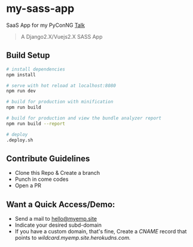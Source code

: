 # my-sass-app
SaaS App for my PyConNG [Talk](http://bit.ly/django-multitenant)

> A Django2.X/Vuejs2.X SASS App 

## Build Setup

``` bash
# install dependencies
npm install

# serve with hot reload at localhost:8080
npm run dev

# build for production with minification
npm run build

# build for production and view the bundle analyzer report
npm run build --report

# deploy
.deploy.sh
```

## Contribute Guidelines

- Clone this Repo & Create a branch
- Punch in come codes
- Open a PR

## Want a Quick Access/Demo:
- Send a mail to hello@myemp.site
- Indicate your desired subd-domain
- If you have a custom domain, that's fine, Create a *CNAME* record that points to *wildcard.myemp.site.herokudns.com.*
